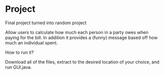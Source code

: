 # Project

Final project turned into random project

Allow users to calculate how much each person in a party owes when paying for the bill. In addition it provides a (funny) message based off how much an individual spent.

How to run it?

Download all of the files, extract to the desired location of your choice, and run GUI.java.
